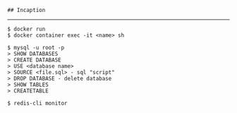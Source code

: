 	## Incaption
---
```
$ docker run
$ docker container exec -it <name> sh
```

```
$ mysql -u root -p
> SHOW DATABASES
> CREATE DATABASE
> USE <database name>
> SOURCE <file.sql> - sql "script"
> DROP DATABASE - delete database
> SHOW TABLES
> CREATETABLE
```

```
$ redis-cli monitor
```

